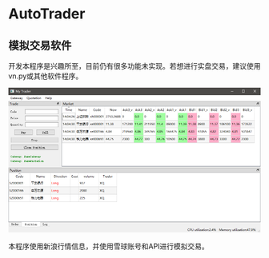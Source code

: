 # AutoTrader
## 模拟交易软件
开发本程序是兴趣所至，目前仍有很多功能未实现。若想进行实盘交易，建议使用vn.py或其他软件程序。

![程序运行图](https://github.com/suiweifanchen/AutoTrader/blob/master/trader/1.png?raw=true)

本程序使用新浪行情信息，并使用雪球账号和API进行模拟交易。
